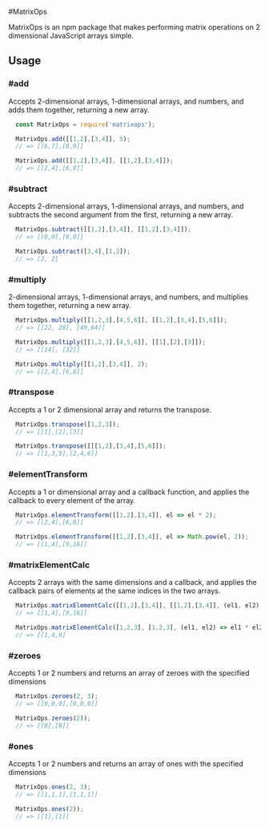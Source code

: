 #MatrixOps

MatrixOps is an npm package that makes performing matrix operations on 2 dimensional JavaScript arrays simple.

## Usage
### #add

Accepts 2-dimensional arrays, 1-dimensional arrays, and numbers, and adds them together, returning a new array.

```JavaScript
  const MatrixOps = require('matrixops');

  MatrixOps.add([[1,2],[3,4]], 5);
  // => [[6,7],[8,9]]

  MatrixOps.add([[1,2],[3,4]], [[1,2],[3,4]]);
  // => [[2,4],[6,8]]
```

### #subtract

Accepts 2-dimensional arrays, 1-dimensional arrays, and numbers, and subtracts the second argument from the first, returning a new array.

```JavaScript
  MatrixOps.subtract([[1,2],[3,4]], [[1,2],[3,4]]);
  // => [[0,0],[0,0]]

  MatrixOps.subtract([3,4],[1,2]);
  // => [2, 2]
```

### #multiply

2-dimensional arrays, 1-dimensional arrays, and numbers, and multiplies them together, returning a new array.

```JavaScript
  MatrixOps.multiply([[1,2,3],[4,5,6]], [[1,2],[3,4],[5,6]]);
  // => [[22, 28], [49,64]]

  MatrixOps.multiply([[1,2,3],[4,5,6]], [[1],[2],[3]]);
  // => [[14], [32]]

  MatrixOps.multiply([[1,2],[3,4]], 2);
  // => [[2,4],[6,8]]
```

### #transpose

Accepts a 1 or 2 dimensional array and returns the transpose.

```JavaScript
  MatrixOps.transpose([1,2,3]);
  // => [[1],[2],[3]]

  MatrixOps.transpose([[[1,2],[3,4],[5,6]]);
  // => [[1,3,5],[2,4,6]]
```

### #elementTransform

Accepts a 1 or dimensional array and a callback function, and applies the callback to every element of the array.

```JavaScript
  MatrixOps.elementTransform([[1,2],[3,4]], el => el * 2);
  // => [[2,4],[6,8]]

  MatrixOps.elementTransform([[1,2],[3,4]], el => Math.pow(el, 2));
  // => [[1,4],[9,16]]
```

### #matrixElementCalc

Accepts 2 arrays with the same dimensions and a callback, and applies the callback pairs of elements at the same indices in the two arrays.

```JavaScript
  MatrixOps.matrixElementCalc([[1,2],[3,4]], [[1,2],[3,4]], (el1, el2) => el1 * el2);
  // => [[1,4],[9,16]]

  MatrixOps.matrixElementCalc([1,2,3], [1,2,3], (el1, el2) => el1 * el2);
  // => [[1,4,9]
```

### #zeroes

Accepts 1 or 2 numbers and returns an array of zeroes with the specified dimensions

```JavaScript
  MatrixOps.zeroes(2, 3);
  // => [[0,0,0],[0,0,0]]

  MatrixOps.zeroes(2));
  // => [[0],[0]]
```

### #ones

Accepts 1 or 2 numbers and returns an array of ones with the specified dimensions

```JavaScript
  MatrixOps.ones(2, 3);
  // => [[1,1,1],[1,1,1]]

  MatrixOps.ones(2));
  // => [[1],[1]]
```
